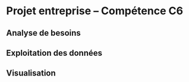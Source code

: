# Projet entreprise – Compétence C6

## Analyse de besoins

## Exploitation des données

## Visualisation